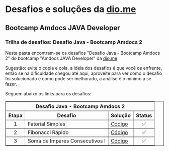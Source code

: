 # Desafios e soluções da [dio.me](https://www.dio.me/)

## Bootcamp Amdocs JAVA Developer

### Trilha de desafios: Desafio Java - Bootcamp Amdocs 2

Nesta pasta encontram-se os desafios "Desafio Java - Bootcamp Amdocs 2" do bootcamp "Amdocs JAVA Developer" da [dio.me](https://www.dio.me/)

Sugestão: evite o copia e cola, a ideia dos desafios é que você os enfrente, então se na dificuldade chegou até aqui, aproveite para ver como o desafio foi solucionado e como pode ser melhorado, a análise é o mínimo a se fazer.

Seguem abaixo os links para os desafios:

<div align="left">
	<table border=1>
		<tr>
			<th colspan="4">Desafio Java - Bootcamp Amdocs 2</th>
		</tr>
		<tr>
			<th>Etapa</th>
			<th>Desafio</th>
			<th>Solução</th>
			<th>Status</th>
		</tr>
		<tr>
			<td align="center">1</td>
			<td>Fatorial Simples</td>
			<td>
				<a href="https://github.com/didifive/desafios-dio/blob/master/desafios/Java/Desafio%20Java%20-%20Bootcamp%20Amdocs%202/SimpleFactorial.java">
					Código
				</a>
			</td>
			<td align="center">✅</td>
		</tr>
		<tr>
			<td align="center">2</td>
			<td>Fibonacci Rápido</td>
			<td>
				<a href="https://github.com/didifive/desafios-dio/blob/master/desafios/Java/Desafio%20Java%20-%20Bootcamp%20Amdocs%202/FastFibonacci.java">
					Código
				</a>
			</td>
			<td align="center">✅</td>
		</tr>
		<tr>
			<td align="center">3</td>
			<td>Soma de Impares Consecutivos I</td>
			<td>
				<a href="https://github.com/didifive/desafios-dio/blob/master/desafios/Java/Desafio%20Java%20-%20Bootcamp%20Amdocs%202/SumConsecutiveOdds.java">
					Código
				</a>
			</td>
			<td align="center">✅</td>
		</tr>
	</table>
</div>
